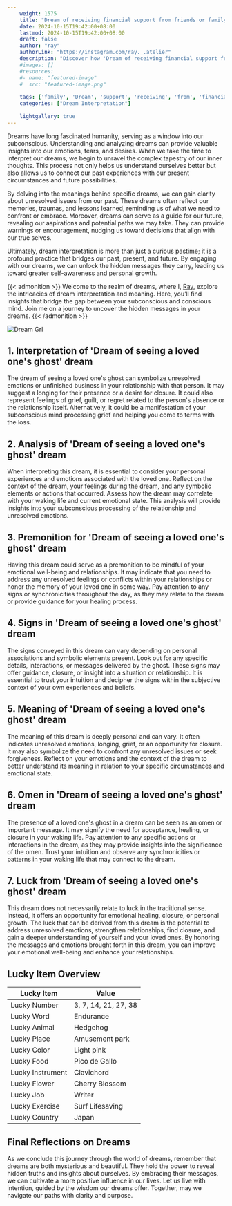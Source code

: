 ```yaml
---
    weight: 1575
    title: "Dream of receiving financial support from friends or family."  # Assuming 'title' column exists
    date: 2024-10-15T19:42:00+08:00
    lastmod: 2024-10-15T19:42:00+08:00
    draft: false
    author: "ray"
    authorLink: "https://instagram.com/ray._.atelier"
    description: "Discover how 'Dream of receiving financial support from friends or family.' can interpret your future and uncover its significant meanings in your life."
    #images: []
    #resources:
    #- name: "featured-image"
    #  src: "featured-image.png"
    
    tags: ['family', 'Dream', 'support', 'receiving', 'from', 'financial', 'friends']
    categories: ["Dream Interpretation"]
    
    lightgallery: true
---
```

    
Dreams have long fascinated humanity, serving as a window into our subconscious. Understanding and analyzing dreams can provide valuable insights into our emotions, fears, and desires. When we take the time to interpret our dreams, we begin to unravel the complex tapestry of our inner thoughts. This process not only helps us understand ourselves better but also allows us to connect our past experiences with our present circumstances and future possibilities.

By delving into the meanings behind specific dreams, we can gain clarity about unresolved issues from our past. These dreams often reflect our memories, traumas, and lessons learned, reminding us of what we need to confront or embrace. Moreover, dreams can serve as a guide for our future, revealing our aspirations and potential paths we may take. They can provide warnings or encouragement, nudging us toward decisions that align with our true selves.

Ultimately, dream interpretation is more than just a curious pastime; it is a profound practice that bridges our past, present, and future. By engaging with our dreams, we can unlock the hidden messages they carry, leading us toward greater self-awareness and personal growth.

{{< admonition >}}
Welcome to the realm of dreams, where I, [Ray](https://instagram.com/ray._.atelier), explore the intricacies of dream interpretation and meaning. Here, you’ll find insights that bridge the gap between your subconscious and conscious mind. Join me on a journey to uncover the hidden messages in your dreams.
{{< /admonition >}}

![Dream Grl](https://cdn.pixabay.com/photo/2017/11/02/03/35/gothic-2910057_1280.jpg "Dream Grl")

## 1. Interpretation of 'Dream of seeing a loved one's ghost' dream
 The dream of seeing a loved one's ghost can symbolize unresolved emotions or unfinished business in your relationship with that person. It may suggest a longing for their presence or a desire for closure. It could also represent feelings of grief, guilt, or regret related to the person's absence or the relationship itself. Alternatively, it could be a manifestation of your subconscious mind processing grief and helping you come to terms with the loss.

## 2. Analysis of 'Dream of seeing a loved one's ghost' dream
 When interpreting this dream, it is essential to consider your personal experiences and emotions associated with the loved one. Reflect on the context of the dream, your feelings during the dream, and any symbolic elements or actions that occurred. Assess how the dream may correlate with your waking life and current emotional state. This analysis will provide insights into your subconscious processing of the relationship and unresolved emotions.

## 3. Premonition for 'Dream of seeing a loved one's ghost' dream
 Having this dream could serve as a premonition to be mindful of your emotional well-being and relationships. It may indicate that you need to address any unresolved feelings or conflicts within your relationships or honor the memory of your loved one in some way. Pay attention to any signs or synchronicities throughout the day, as they may relate to the dream or provide guidance for your healing process.

## 4. Signs in 'Dream of seeing a loved one's ghost' dream
 The signs conveyed in this dream can vary depending on personal associations and symbolic elements present. Look out for any specific details, interactions, or messages delivered by the ghost. These signs may offer guidance, closure, or insight into a situation or relationship. It is essential to trust your intuition and decipher the signs within the subjective context of your own experiences and beliefs.

## 5. Meaning of 'Dream of seeing a loved one's ghost' dream
 The meaning of this dream is deeply personal and can vary. It often indicates unresolved emotions, longing, grief, or an opportunity for closure. It may also symbolize the need to confront any unresolved issues or seek forgiveness. Reflect on your emotions and the context of the dream to better understand its meaning in relation to your specific circumstances and emotional state.

## 6. Omen in 'Dream of seeing a loved one's ghost' dream
 The presence of a loved one's ghost in a dream can be seen as an omen or important message. It may signify the need for acceptance, healing, or closure in your waking life. Pay attention to any specific actions or interactions in the dream, as they may provide insights into the significance of the omen. Trust your intuition and observe any synchronicities or patterns in your waking life that may connect to the dream.

## 7. Luck from 'Dream of seeing a loved one's ghost' dream
 This dream does not necessarily relate to luck in the traditional sense. Instead, it offers an opportunity for emotional healing, closure, or personal growth. The luck that can be derived from this dream is the potential to address unresolved emotions, strengthen relationships, find closure, and gain a deeper understanding of yourself and your loved ones. By honoring the messages and emotions brought forth in this dream, you can improve your emotional well-being and enhance your relationships.

## Lucky Item Overview
| Lucky Item          | Value              |
|---------------|--------------------|
| Lucky Number        | 3, 7, 14, 21, 27, 38  |
| Lucky Word          | Endurance |
| Lucky Animal        | Hedgehog |
| Lucky Place         | Amusement park     |
| Lucky Color         | Light pink     |
| Lucky Food          | Pico de Gallo      |
| Lucky Instrument    | Clavichord |
| Lucky Flower        | Cherry Blossom    |
| Lucky Job           | Writer       |
| Lucky Exercise      | Surf Lifesaving  |
| Lucky Country       | Japan    |


##  Final Reflections on Dreams

As we conclude this journey through the world of dreams, remember that dreams are both mysterious and beautiful. They hold the power to reveal hidden truths and insights about ourselves. By embracing their messages, we can cultivate a more positive influence in our lives. Let us live with intention, guided by the wisdom our dreams offer. Together, may we navigate our paths with clarity and purpose.
